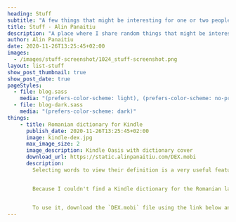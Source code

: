 ```yaml
---
heading: Stuff
subtitle: "A few things that might be interesting for one or two people."
title: Stuff - Alin Panaitiu
description: "A place where I share random things that might be interesting for one or two people."
author: Alin Panaitiu
date: 2020-11-26T13:25:45+02:00
images:
  - /images/stuff-screenshot/1024_stuff-screenshot.png
layout: list-stuff
show_post_thumbnail: true
show_post_date: true
pageStyles: 
  - file: blog.sass
    media: "(prefers-color-scheme: light), (prefers-color-scheme: no-preference)"
  - file: blog-dark.sass
    media: "(prefers-color-scheme: dark)"
things:
    - title: Romanian dictionary for Kindle
      publish_date: 2020-11-26T13:25:45+02:00
      image: kindle-dex.jpg
      max_image_size: 2
      image_description: Kindle Oasis with dictionary cover
      download_url: https://static.alinpanaitiu.com/DEX.mobi
      description: 
        Selecting words to view their definition is a very useful feature of Kindle devices. Although, that only works if you have a dictionary for the language of the book you're reading. 


        Because I couldn't find a Kindle dictionary for the Romanian language, I made one by extracting the [DEX Online](https://wiki.dexonline.ro/wiki/Instrucțiuni_de_instalare#Descărcați_baza_de_date) database and running it through [dex2xml](https://github.com/alin23/dex2xml).


        To use it, download the `DEX.mobi` file using the link below and copy it into the `documents/dictionaries/` directory on your Kindle device using USB.
---
```

